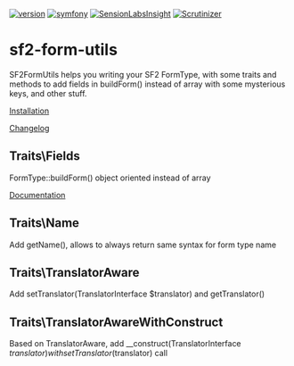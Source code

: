 [![version](https://img.shields.io/badge/version-1.3.1-green.svg)](https://github.com/steevanb/sf2-form-utils/tree/1.3.1)
[![symfony](https://img.shields.io/badge/symfony-%3E%3D%202.3-blue.svg)](https://symfony.com/)
[![SensionLabsInsight](https://img.shields.io/badge/SensionLabsInsight-platinum-brightgreen.svg)](https://insight.sensiolabs.com/projects/0f599bbe-1431-4f4c-aa7a-2b25c4c121df/analyses/14)
[![Scrutinizer](https://img.shields.io/badge/scrutinizer-10%2F10-brightgreen.svg)](https://scrutinizer-ci.com/g/steevanb/sf2-form-utils/inspections/dc175b9b-7e33-47ac-8b5f-56b553055748)

sf2-form-utils
==============

SF2FormUtils helps you writing your SF2 FormType, with some traits and methods to add fields in buildForm() instead of array with some mysterious keys, and other stuff.

[Installation](Documentation/installation.md)

[Changelog](Documentation/changelog.md)

Traits\Fields
--------------------------------

FormType::buildForm() object oriented instead of array

[Documentation](Documentation/fields.md)

Traits\Name
------------------------------

Add getName(), allows to always return same syntax for form type name

Traits\TranslatorAware
-----------------------------------------

Add setTranslator(TranslatorInterface $translator) and getTranslator()

Traits\TranslatorAwareWithConstruct
------------------------------------------------------

Based on TranslatorAware, add __construct(TranslatorInterface $translator) with setTranslator($translator) call
